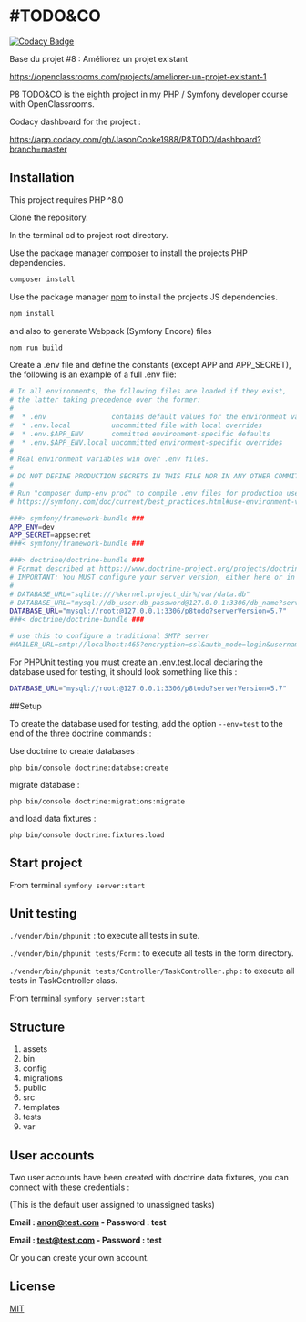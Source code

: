 #TODO&CO
========

[![Codacy Badge](https://app.codacy.com/project/badge/Grade/f58c223d3a8547aeaf7dcd841ec06681)](https://www.codacy.com/gh/JasonCooke1988/P8TODO/dashboard?utm_source=github.com&amp;utm_medium=referral&amp;utm_content=JasonCooke1988/P8TODO&amp;utm_campaign=Badge_Grade)

Base du projet #8 : Améliorez un projet existant

https://openclassrooms.com/projects/ameliorer-un-projet-existant-1

P8 TODO&CO is the eighth project in my PHP / Symfony developer course with OpenClassrooms.

Codacy dashboard for the project :

https://app.codacy.com/gh/JasonCooke1988/P8TODO/dashboard?branch=master

## Installation

This project requires PHP ^8.0

Clone the repository.

In the terminal cd to project root directory.

Use the package manager [composer](https://getcomposer.org/download/) to install the projects PHP dependencies.

```bash
composer install
```

Use the package manager [npm](https://www.npmjs.com/) to install the projects JS dependencies.

```bash
npm install
```

and also to generate Webpack (Symfony Encore) files

```bash
npm run build
```

Create a .env file and define the constants (except APP and APP_SECRET), the following is an example of a full .env file:

```bash
# In all environments, the following files are loaded if they exist,
# the latter taking precedence over the former:
#
#  * .env                contains default values for the environment variables needed by the app
#  * .env.local          uncommitted file with local overrides
#  * .env.$APP_ENV       committed environment-specific defaults
#  * .env.$APP_ENV.local uncommitted environment-specific overrides
#
# Real environment variables win over .env files.
#
# DO NOT DEFINE PRODUCTION SECRETS IN THIS FILE NOR IN ANY OTHER COMMITTED FILES.
#
# Run "composer dump-env prod" to compile .env files for production use (requires symfony/flex >=1.2).
# https://symfony.com/doc/current/best_practices.html#use-environment-variables-for-infrastructure-configuration

###> symfony/framework-bundle ###
APP_ENV=dev
APP_SECRET=appsecret
###< symfony/framework-bundle ###

###> doctrine/doctrine-bundle ###
# Format described at https://www.doctrine-project.org/projects/doctrine-dbal/en/latest/reference/configuration.html#connecting-using-a-url
# IMPORTANT: You MUST configure your server version, either here or in config/packages/doctrine.yaml
#
# DATABASE_URL="sqlite:///%kernel.project_dir%/var/data.db"
# DATABASE_URL="mysql://db_user:db_password@127.0.0.1:3306/db_name?serverVersion=5.7"
DATABASE_URL="mysql://root:@127.0.0.1:3306/p8todo?serverVersion=5.7"
###< doctrine/doctrine-bundle ###

# use this to configure a traditional SMTP server
#MAILER_URL=smtp://localhost:465?encryption=ssl&auth_mode=login&username=&password=
```

For PHPUnit testing you must create an .env.test.local declaring the database used for testing, it should look something like this :

```bash
DATABASE_URL="mysql://root:@127.0.0.1:3306/p8todo?serverVersion=5.7"
```

##Setup

To create the database used for testing, add the option ``--env=test`` to the end of the three doctrine commands :

Use doctrine to create databases :

`php bin/console doctrine:databse:create`

migrate database :

`php bin/console doctrine:migrations:migrate`

and load data fixtures :

`php bin/console doctrine:fixtures:load`

## Start project

From terminal `symfony server:start`

## Unit testing

``./vendor/bin/phpunit`` : to execute all tests in suite.

``./vendor/bin/phpunit tests/Form`` : to execute all tests in the form directory.

``./vendor/bin/phpunit tests/Controller/TaskController.php`` : to execute all tests in TaskController class.


From terminal `symfony server:start`

## Structure

1. assets
2. bin
3. config
4. migrations
5. public
6. src
7. templates
8. tests
9. var


## User accounts

Two user accounts have been created with doctrine data fixtures, you can connect with these credentials :

(This is the default user assigned to unassigned tasks)

**Email : anon@test.com - Password : test**

**Email : test@test.com - Password : test**

Or you can create your own account.

## License
[MIT](https://choosealicense.com/licenses/mit/)